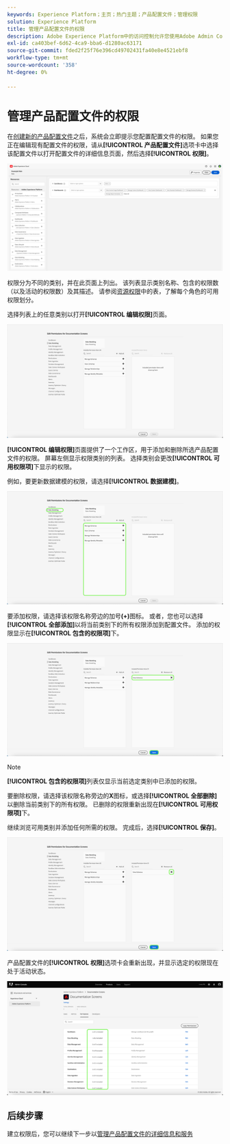 ```yaml
---
keywords: Experience Platform；主页；热门主题；产品配置文件；管理权限
solution: Experience Platform
title: 管理产品配置文件的权限
description: Adobe Experience Platform中的访问控制允许您使用Adobe Admin Console管理各种Experience Platform功能的角色和权限。 本文档提供了如何管理Experience Platform产品配置文件的权限指南。
exl-id: ca403bef-6d62-4ca9-bba6-d1280ac63171
source-git-commit: fded2f25f76e396cd49702431fa40e8e4521ebf8
workflow-type: tm+mt
source-wordcount: '358'
ht-degree: 0%

---
```


# 管理产品配置文件的权限

在[创建新的产品配置文件](#create-a-new-product-profile)之后，系统会立即提示您配置配置文件的权限。 如果您正在编辑现有配置文件的权限，请从&#x200B;**[!UICONTROL 产品配置文件]**&#x200B;选项卡中选择该配置文件以打开配置文件的详细信息页面，然后选择&#x200B;**[!UICONTROL 权限]**。

![权限](../images/permissions.png)

权限分为不同的类别，并在此页面上列出。 该列表显示类别名称、包含的权限数（以及活动的权限数）及其描述。 请参阅[资源权限](/help/access-control/home.md#permissions)中的表，了解每个角色的可用权限划分。

选择列表上的任意类别以打开&#x200B;**[!UICONTROL 编辑权限]**&#x200B;页面。

![编辑权限](../images/edit-permissions.png)

**[!UICONTROL 编辑权限]**&#x200B;页面提供了一个工作区，用于添加和删除所选产品配置文件的权限。 屏幕左侧显示权限类别的列表。 选择类别会更改&#x200B;**[!UICONTROL 可用权限项]**&#x200B;下显示的权限。

例如，要更新数据建模的权限，请选择&#x200B;**[!UICONTROL 数据建模]**。

![配置文件管理](../images/profile-management.png)

要添加权限，请选择该权限名称旁边的加号&#x200B;**(+)**&#x200B;图标。 或者，您也可以选择&#x200B;**[!UICONTROL 全部添加]**&#x200B;以将当前类别下的所有权限添加到配置文件。 添加的权限显示在&#x200B;**[!UICONTROL 包含的权限项]**&#x200B;下。

![添加权限](../images/add-permission.png)

>[!NOTE]
>
>**[!UICONTROL 包含的权限项]**&#x200B;列表仅显示当前选定类别中已添加的权限。

要删除权限，请选择该权限名称旁边的&#x200B;**X**&#x200B;图标，或选择&#x200B;**[!UICONTROL 全部删除]**&#x200B;以删除当前类别下的所有权限。 已删除的权限重新出现在&#x200B;**[!UICONTROL 可用权限项]**&#x200B;下。

继续浏览可用类别并添加任何所需的权限。 完成后，选择&#x200B;**[!UICONTROL 保存]**。

![删除权限](../images/remove-permission.png)

产品配置文件的&#x200B;**[!UICONTROL 权限]**&#x200B;选项卡会重新出现，并显示选定的权限现在处于活动状态。

![权限已更新](../images/permissions-updated.png)

## 后续步骤

建立权限后，您可以继续下一步以[管理产品配置文件的详细信息和服务](details-and-services.md)
